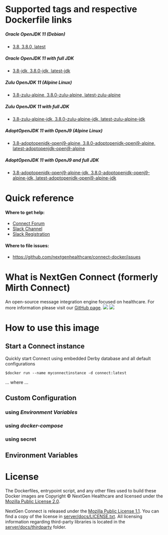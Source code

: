 # Supported tags and respective Dockerfile links

##### Oracle OpenJDK 11 (Debian)
* [3.8, 3.8.0, latest](https://github.com/nextgenhealthcare/connect-docker/blob/master/Dockerfile)

##### Oracle OpenJDK 11 with full JDK
* [3.8-jdk, 3.8.0-jdk, latest-jdk](https://github.com/nextgenhealthcare/connect-docker/blob/master/Dockerfile-jdk)

##### Zulu OpenJDK 11 (Alpine Linux)
* [3.8-zulu-alpine, 3.8.0-zulu-alpine, latest-zulu-alpine](https://github.com/nextgenhealthcare/connect-docker/blob/master/Dockerfile-zulu-alpine)

##### Zulu OpenJDK 11 with full JDK
* [3.8-zulu-alpine-jdk, 3.8.0-zulu-alpine-jdk, latest-zulu-alpine-jdk](https://github.com/nextgenhealthcare/connect-docker/blob/master/Dockerfile-zulu-alpine-jdk)

##### AdoptOpenJDK 11 with OpenJ9 (Alpine Linux)
* [3.8-adoptopenjdk-openj9-alpine, 3.8.0-adoptopenjdk-openj9-alpine, latest-adoptopenjdk-openj9-alpine](https://github.com/nextgenhealthcare/connect-docker/blob/master/Dockerfile-adoptopenjdk-openj9-alpine)

##### AdoptOpenJDK 11 with OpenJ9 and full JDK
* [3.8-adoptopenjdk-openj9-alpine-jdk, 3.8.0-adoptopenjdk-openj9-alpine-jdk, latest-adoptopenjdk-openj9-alpine-jdk](https://github.com/nextgenhealthcare/connect-docker/blob/master/Dockerfile-adoptopenjdk-openj9-alpine-jdk)

# Quick reference

#### Where to get help:
* [Connect Forum](https://www.mirthcorp.com/community/forums)
* [Slack Channel](https://mirthconnect.slack.com/)
* [Slack Registration](https://mirthconnect.herokuapp.com)

#### Where to file issues:
* https://github.com/nextgenhealthcare/connect-docker/issues

# What is NextGen Connect (formerly Mirth Connect)
An open-source message integration engine focused on healthcare. For more information please visit our [GitHub page](https://github.com/nextgenhealthcare/connect).
![](https://secure.gravatar.com/avatar/0ef900dca6d985a37122ff8db0a06cc2.jpg?s=160) ![](https://github.com/nextgenhealthcare/connect/raw/development/server/public_html/images/mirthconnectlogowide.png)

# How to use this image
## Start a Connect instance
Quickly start Connect using embedded Derby database and all default configurations 

`$docker run --name myconnectinstance -d connect:latest`

... where ...

## Custom Configuration
### using *Environment Variables*

### using *docker-compose*

### using secret

## Environment Variables 

# License
The Dockerfiles, entrypoint script, and any other files used to build these Docker images are Copyright © NextGen Healthcare and licensed under the [Mozilla Public License 2.0](https://www.mozilla.org/en-US/MPL/2.0/).

NextGen Connect is released under the [Mozilla Public License 1.1](https://www.mozilla.org/en-US/MPL/1.1/). You can find a copy of the license in [server/docs/LICENSE.txt](https://github.com/nextgenhealthcare/connect/blob/development/server/docs/LICENSE.txt). All licensing information regarding third-party libraries is located in the [server/docs/thirdparty](https://github.com/nextgenhealthcare/connect/tree/development/server/docs/thirdparty) folder.